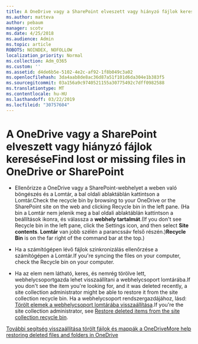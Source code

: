 ```yaml
---
title: A OneDrive vagy a SharePoint elveszett vagy hiányzó fájlok keresése
ms.author: matteva
author: pebaum
manager: scotv
ms.date: 4/25/2018
ms.audience: Admin
ms.topic: article
ROBOTS: NOINDEX, NOFOLLOW
localization_priority: Normal
ms.collection: Adm_O365
ms.custom: ''
ms.assetid: d4de6b5e-5102-4e2c-af92-1f8b049c3a02
ms.openlocfilehash: 3da4aab8de8ac36d87a51f101d6da304e1b383f5
ms.sourcegitcommit: 03a156a9c9740521155a30775492c7dff0982588
ms.translationtype: MT
ms.contentlocale: hu-HU
ms.lasthandoff: 03/22/2019
ms.locfileid: "30757604"
---
```

# <a name="find-lost-or-missing-files-in-onedrive-or-sharepoint"></a><span data-ttu-id="b0738-102">A OneDrive vagy a SharePoint elveszett vagy hiányzó fájlok keresése</span><span class="sxs-lookup"><span data-stu-id="b0738-102">Find lost or missing files in OneDrive or SharePoint</span></span>

- <span data-ttu-id="b0738-103">Ellenőrizze a OneDrive vagy a SharePoint-webhelyet a weben való böngészés és a Lomtár, a bal oldali ablaktáblán kattintson a Lomtár.</span><span class="sxs-lookup"><span data-stu-id="b0738-103">Check the recycle bin by browsing to your OneDrive or the SharePoint site on the web and clicking Recycle bin in the left pane.</span></span> <span data-ttu-id="b0738-104">(Ha bin a Lomtár nem jelenik meg a bal oldali ablaktáblán kattintson a beállítások ikonra, és válassza a **webhely tartalmát**.</span><span class="sxs-lookup"><span data-stu-id="b0738-104">(If you don't see Recycle bin in the left pane, click the Settings icon, and then select **Site contents**.</span></span> <span data-ttu-id="b0738-105">**Lomtár** van jobb szélén a parancssáv felső részén.)</span><span class="sxs-lookup"><span data-stu-id="b0738-105">**Recycle Bin** is on the far right of the command bar at the top.)</span></span> 
    
- <span data-ttu-id="b0738-106">Ha a számítógépen lévő fájlok szinkronizálás ellenőrzése a számítógépen a Lomtár.</span><span class="sxs-lookup"><span data-stu-id="b0738-106">If you're syncing the files on your computer, check the Recycle bin on your computer.</span></span> 
    
- <span data-ttu-id="b0738-107">Ha az elem nem látható, keres, és nemrég törölve lett, webhelycsoportgazda lehet visszaállítani a webhelycsoport lomtárába.</span><span class="sxs-lookup"><span data-stu-id="b0738-107">If you don't see the item you're looking for, and it was deleted recently, a site collection administrator might be able to restore it from the site collection recycle bin.</span></span> <span data-ttu-id="b0738-108">Ha a webhelycsoport rendszergazdájához, lásd: [Törölt elemek a webhelycsoport lomtárába visszaállítása](https://go.microsoft.com/fwlink/?linkid=866439).</span><span class="sxs-lookup"><span data-stu-id="b0738-108">If you're the site collection administrator, see [Restore deleted items from the site collection recycle bin](https://go.microsoft.com/fwlink/?linkid=866439).</span></span>
    
[<span data-ttu-id="b0738-109">További segítség visszaállítása törölt fájlok és mappák a OneDrive</span><span class="sxs-lookup"><span data-stu-id="b0738-109">More help restoring deleted files and folders in OneDrive</span></span>](https://go.microsoft.com/fwlink/?linkid=872872)
  

